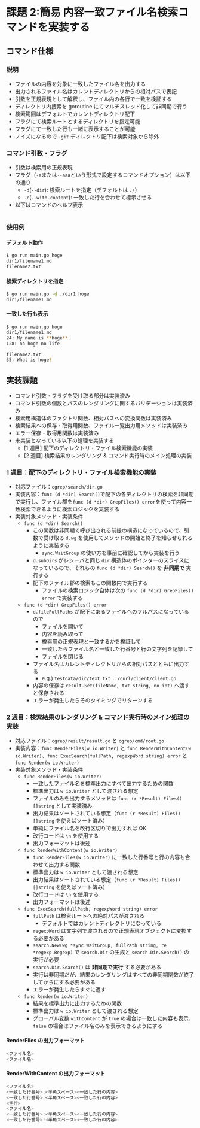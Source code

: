 # 課題 2:簡易 内容一致ファイル名検索コマンドを実装する

## コマンド仕様

### 説明

- ファイルの内容を対象に一致したファイル名を出力する
- 出力されるファイル名はカレントディレクトリからの相対パスで表記
- 引数を正規表現として解釈し、ファイル内の各行で一致を検証する
- ディレクトリ内捜索を goroutine にてマルチスレッド化して非同期で行う
- 検索範囲はデフォルトでカレントディレクトリ配下
- フラグにて検索ルートとするディレクトリを指定可能
- フラグにて一致した行も一緒に表示することが可能
- ノイズになるので `.git` ディレクトリ配下は検索対象から除外

### コマンド引数・フラグ

- 引数は検索用の正規表現
- フラグ（`-a`または`--aaa`という形式で設定するコマンドオプション）は以下の通り
  - `-d`(`--dir`): 検索ルートを指定（デフォルトは `./`）
  - `-c`(`--with-content`): 一致した行を合わせて標示させる
- 以下はコマンドのヘルプ表示

```bash

```

### 使用例

#### デフォルト動作

```bash
$ go run main.go hoge
dir1/filename1.md
filename2.txt
```

#### 検索ディレクトリを指定

```bash
$ go run main.go -d ./dir1 hoge
dir1/filename1.md
```

#### 一致した行も表示

```bash
$ go run main.go hoge
dir1/filename1.md
24: My name is **hoge**.
128: no hoge no life

filename2.txt
35: What is hoge?
```

## 実装課題

- コマンド引数・フラグを受け取る部分は実装済み
- コマンド引数の個数とパスのレンダリングに関するバリデーションは実装済み
- 検索用構造体のファクトリ関数、相対パスへの変換関数は実装済み
- 検索結果への保存・取得用関数、ファイル一覧出力用メソッドは実装済み
- エラー保存・取得用関数は実装済み
- 未実装となっている以下の処理を実装する
  - [1 週目] 配下のディレクトリ・ファイル検索機能の実装
  - [2 週目] 検索結果のレンダリング & コマンド実行時のメイン処理の実装

### 1 週目：配下のディレクトリ・ファイル検索機能の実装

- 対応ファイル：`cgrep/search/dir.go`
- 実装内容：`func (d *dir) Search()`で配下の各ディレクトリの検索を非同期で実行し、ファイル郡を`func (d *dir) GrepFiles() error`を使って内容一致検索できるように検索ロジックを実装する
- 実装対象メソッド・実装条件
  - `func (d *dir) Search()`
    - この関数は非同期で呼び出される前提の構造になっているので、引数で受け取る `d.wg` を使用してメソッドの開始と終了を知らせられるように実装する
      - `sync.WaitGroup` の使い方を事前に確認してから実装を行う
    - `d.subDirs` がレシーバと同じ `dir` 構造体のポインターのスライスになっているので、それらの `func (d *dir) Search()` を **非同期で** 実行する
    - 配下のファイル郡の検索もこの関数内で実行する
      - ファイルの検索ロジック自体は次の `func (d *dir) GrepFiles() error` で実装する
  - `func (d *dir) GrepFiles() error`
    - `d.fileFullPaths` が配下にあるファイルへのフルパスになっているので
      - ファイルを開いて
      - 内容を読み取って
      - 検索用の正規表現と一致するかを検証して
      - 一致したらファイル名と一致した行番号と行の文字列を記録して
      - ファイルを閉じる
    - ファイル名はカレントディレクトリからの相対パスとともに出力する
      - e.g.) `testdata/dir/text.txt` `../curl/client/client.go`
    - 内容の保存は `result.Set(fileName, txt string, no int)` へ渡すと保存される
    - エラーが発生したらそのタイミングでリターンする

### 2 週目：検索結果のレンダリング & コマンド実行時のメイン処理の実装

- 対応ファイル：`cgrep/result/result.go` と `cgrep/cmd/root.go`
- 実装内容：`func RenderFiles(w io.Writer)` と `func RenderWithContent(w io.Writer)`、`func ExecSearch(fullPath, regexpWord string) error` と `func Render(w io.Writer)`
- 実装対象メソッド・実装条件
  - `func RenderFiles(w io.Writer)`
    - 一致したファイル名を標準出力にすべて出力するための関数
    - 標準出力は `w io.Writer` として渡される想定
    - ファイルのみを出力するメソッドは `func (r *Result) Files() []string` として実装済み
    - 出力結果はソートされている想定（`func (r *Result) Files() []string` を使えばソート済み）
    - 単純にファイル名を改行区切りで出力すれば OK
    - 改行コードは `\n` を使用する
    - 出力フォーマットは後述
  - `func RenderWithContent(w io.Writer)`
    - `func RenderFiles(w io.Writer)` に一致した行番号と行の内容も合わせて出力する関数
    - 標準出力は `w io.Writer` として渡される想定
    - 出力結果はソートされている想定（`func (r *Result) Files() []string` を使えばソート済み）
    - 改行コードは `\n` を使用する
    - 出力フォーマットは後述
  - `func ExecSearch(fullPath, regexpWord string) error`
    - `fullPath` は検索ルートへの絶対パスが渡される
      - デフォルトではカレントディレクトリになっている
    - `regexpWord` は文字列で渡されるので正規表現オブジェクトに変換する必要がある
    - `search.New(wg *sync.WaitGroup, fullPath string, re *regexp.Regexp)` で `search.Dir` の生成と `search.Dir.Search()` の実行が必要
    - `search.Dir.Search()` は **非同期で実行** する必要がある
    - 実行は非同期だが、結果のレンダリングはすべての非同期関数が終了してからにする必要がある
    - エラーが発生したらすぐに返す
  - `func Render(w io.Writer)`
    - 結果を標準出力に出力するための関数
    - 標準出力は `w io.Writer` として渡される想定
    - グローバル変数 `withContent` が `true` の場合は一致した内容も表示、 `false` の場合はファイル名のみを表示できるようにする

#### RenderFiles の出力フォーマット

```bash
<ファイル名>
<ファイル名>
```

#### RenderWithContent の出力フォーマット

```bash
<ファイル名>
<一致した行番号>:<半角スペース><一致した行の内容>
<一致した行番号>:<半角スペース><一致した行の内容>
<空行>
<ファイル名>
<一致した行番号>:<半角スペース><一致した行の内容>
<一致した行番号>:<半角スペース><一致した行の内容>
```
